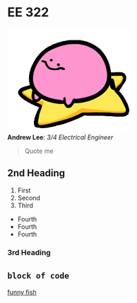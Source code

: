 # EE 322
![](kirbospin.gif) <br>
  **Andrew Lee**: *3/4 Electrical Engineer*
  > Quote me
## 2nd Heading
  1. First
  2. Second
  3. Third
  - Fourth
  - Fourth
  - Fourth
### 3rd Heading
`block of code`
---
[funny fish](https://archives.bulbagarden.net/media/upload/7/77/0980Clodsire.png)
